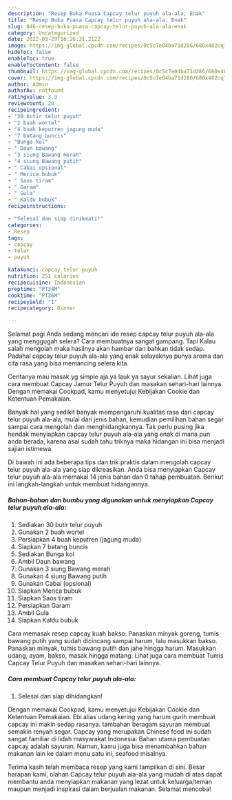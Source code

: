```yaml
---
description: "Resep Buka Puasa Capcay telur puyuh ala-ala, Enak"
title: "Resep Buka Puasa Capcay telur puyuh ala-ala, Enak"
slug: 846-resep-buka-puasa-capcay-telur-puyuh-ala-ala-enak
category: Uncategorized
date: 2022-03-29T16:26:31.212Z
image: https://img-global.cpcdn.com/recipes/0c5c7e04ba71d286/680x482cq70/capcay-telur-puyuh-ala-ala-foto-resep-utama.jpg
hideToc: false
enableToc: true
enableTocContent: false
thumbnail: https://img-global.cpcdn.com/recipes/0c5c7e04ba71d286/680x482cq70/capcay-telur-puyuh-ala-ala-foto-resep-utama.jpg
cover: https://img-global.cpcdn.com/recipes/0c5c7e04ba71d286/680x482cq70/capcay-telur-puyuh-ala-ala-foto-resep-utama.jpg
author: Admin
authorAv: notfound
ratingvalue: 3.9
reviewcount: 20
recipeingredient:
- "30 butir telur puyuh"
- "2 buah wortel"
- "4 buah keputren jagung muda"
- "7 batang buncis"
- "Bunga kol"
- " Daun bawang"
- "3 siung Bawang merah"
- "4 siung Bawang putih"
- " Cabai opsional"
- " Merica bubuk"
- " Saos tiram"
- " Garam"
- " Gula"
- " Kaldu bubuk"
recipeinstructions:

- "Selesai dan siap dinikmati!"
categories:
- Resep
tags:
- capcay
- telur
- puyuh

katakunci: capcay telur puyuh 
nutrition: 251 calories
recipecuisine: Indonesian
preptime: "PT34M"
cooktime: "PT36M"
recipeyield: "1"
recipecategory: Dinner

---
```



Selamat pagi Anda sedang mencari ide resep capcay telur puyuh ala-ala yang menggugah selera? Cara membuatnya sangat gampang. Tapi Kalau salah mengolah maka hasilnya akan hambar dan bahkan tidak sedap. Padahal capcay telur puyuh ala-ala yang enak selayaknya punya aroma dan cita rasa yang bisa memancing selera kita.


Ceritanya mau masak yg simple aja.ya lauk ya sayur sekalian. Lihat juga cara membuat Capcay Jamur Telur Puyuh dan masakan sehari-hari lainnya. Dengan memakai Cookpad, kamu menyetujui Kebijakan Cookie dan Ketentuan Pemakaian.

Banyak hal yang sedikit banyak mempengaruhi kualitas rasa dari capcay telur puyuh ala-ala, mulai dari jenis bahan, kemudian pemilihan bahan segar sampai cara mengolah dan menghidangkannya. Tak perlu pusing jika hendak menyiapkan capcay telur puyuh ala-ala yang enak di mana pun anda berada, karena asal sudah tahu triknya maka hidangan ini bisa menjadi sajian istimewa.


Di bawah ini ada beberapa tips dan trik praktis dalam mengolah capcay telur puyuh ala-ala yang siap dikreasikan. Anda bisa menyiapkan Capcay telur puyuh ala-ala memakai 14 jenis bahan dan 0 tahap pembuatan. Berikut ini langkah-langkah untuk membuat hidangannya.

<!--inarticleads1-->

##### Bahan-bahan dan bumbu yang digunakan untuk menyiapkan Capcay telur puyuh ala-ala:

1. Sediakan 30 butir telur puyuh
1. Gunakan 2 buah wortel
1. Persiapkan 4 buah keputren (jagung muda)
1. Siapkan 7 batang buncis
1. Sediakan Bunga kol
1. Ambil  Daun bawang
1. Gunakan 3 siung Bawang merah
1. Gunakan 4 siung Bawang putih
1. Gunakan  Cabai (opsional)
1. Siapkan  Merica bubuk
1. Siapkan  Saos tiram
1. Persiapkan  Garam
1. Ambil  Gula
1. Siapkan  Kaldu bubuk


Cara memasak resep capcay kuah bakso: Panaskan minyak goreng, tumis bawang putih yang sudah dicincang sampai harum, lalu masukkan bakso. Panaskan minyak, tumis bawang putih dan jahe hingga harum. Masukkan udang, ayam, bakso, masak hingga matang. Lihat juga cara membuat Tumis Capcay Telur Puyuh dan masakan sehari-hari lainnya. 

<!--inarticleads2-->

##### Cara membuat Capcay telur puyuh ala-ala:


1. Selesai dan siap dihidangkan!

Dengan memakai Cookpad, kamu menyetujui Kebijakan Cookie dan Ketentuan Pemakaian. Ebi alias udang kering yang harum gurih membuat capcay ini makin sedap rasanya. tambahan beragam sayuran membuat semakin renyah segar. Capcay yang merupakan Chinese food ini sudah sangat familiar di lidah masyarakat Indonesia. Bahan utama pembuatan capcay adalah sayuran. Namun, kamu juga bisa menambahkan bahan makanan lain ke dalam menu satu ini, seafood misalnya. 

Terima kasih telah membaca resep yang kami tampilkan di sini. Besar harapan kami, olahan Capcay telur puyuh ala-ala yang mudah di atas dapat membantu anda menyiapkan makanan yang lezat untuk keluarga/teman maupun menjadi inspirasi dalam berjualan makanan. Selamat mencoba!

